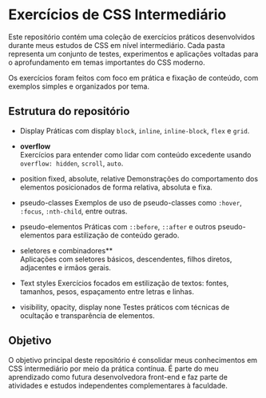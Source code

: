 # Exercícios de CSS Intermediário

Este repositório contém uma coleção de exercícios práticos desenvolvidos durante meus estudos de CSS em nível intermediário. Cada pasta representa um conjunto de testes, 
experimentos e aplicações voltadas para o aprofundamento em temas importantes do CSS moderno.

Os exercícios foram feitos com foco em prática e fixação de conteúdo, com exemplos simples e organizados por tema.

## Estrutura do repositório

- Display
  Práticas com display `block`, `inline`, `inline-block`, `flex` e `grid`.

- **overflow**  
  Exercícios para entender como lidar com conteúdo excedente usando `overflow: hidden`, `scroll`, `auto`.

- position fixed, absolute, relative
  Demonstrações do comportamento dos elementos posicionados de forma relativa, absoluta e fixa.

- pseudo-classes 
  Exemplos de uso de pseudo-classes como `:hover`, `:focus`, `:nth-child`, entre outras.

- pseudo-elementos 
  Práticas com `::before`, `::after` e outros pseudo-elementos para estilização de conteúdo gerado.

- seletores e combinadores**  
  Aplicações com seletores básicos, descendentes, filhos diretos, adjacentes e irmãos gerais.

- Text styles 
  Exercícios focados em estilização de textos: fontes, tamanhos, pesos, espaçamento entre letras e linhas.

- visibility, opacity, display none 
  Testes práticos com técnicas de ocultação e transparência de elementos.

## Objetivo

O objetivo principal deste repositório é consolidar meus conhecimentos em CSS intermediário por meio da prática contínua. 
É parte do meu aprendizado como futura desenvolvedora front-end e faz parte de atividades e estudos independentes complementares à faculdade.



